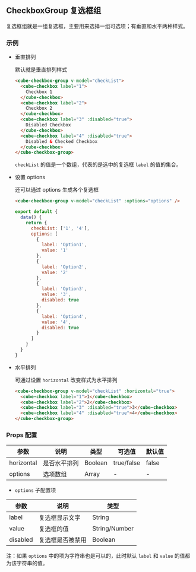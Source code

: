 ## CheckboxGroup 复选框组

复选框组就是一组复选框，主要用来选择一组可选项；有垂直和水平两种样式。

### 示例

- 垂直排列

  默认就是垂直排列样式
  ```html
  <cube-checkbox-group v-model="checkList">
    <cube-checkbox label="1">
      Checkbox 1
    </cube-checkbox>
    <cube-checkbox label="2">
      Checkbox 2
    </cube-checkbox>
    <cube-checkbox label="3" :disabled="true">
      Disabled Checkbox
    </cube-checkbox>
    <cube-checkbox label="4" :disabled="true">
      Disabled & Checked Checkbox
    </cube-checkbox>
  </cube-checkbox-group>
  ```
  `checkList` 的值是一个数组，代表的是选中的复选框 `label` 的值的集合。

- 设置 options

  还可以通过 options 生成各个复选框

  ```html
  <cube-checkbox-group v-model="checkList" :options="options" />
  ```
  ```js
  export default {
    data() {
      return {
        checkList: ['1', '4'],
        options: [
          {
            label: 'Option1',
            value: '1'
          },
          {
            label: 'Option2',
            value: '2'
          },
          {
            label: 'Option3',
            value: '3',
            disabled: true
          },
          {
            label: 'Option4',
            value: '4',
            disabled: true
          }
        ]
      }
    }
  }
  ```

- 水平排列

  可通过设置 `horizontal` 改变样式为水平排列
  ```html
  <cube-checkbox-group v-model="checkList" :horizontal="true">
    <cube-checkbox label="1">1</cube-checkbox>
    <cube-checkbox label="2">2</cube-checkbox>
    <cube-checkbox label="3" :disabled="true">3</cube-checkbox>
    <cube-checkbox label="4" :disabled="true">4</cube-checkbox>
  </cube-checkbox-group>
  ```

### Props 配置

| 参数 | 说明 | 类型 | 可选值 | 默认值 |
| - | - | - | - | - |
| horizontal | 是否水平排列 | Boolean | true/false | false |
| options | 选项数组 | Array | - | - |

* `options` 子配置项

| 参数 | 说明 | 类型 |
| - | - | - |
| label | 复选框显示文字 | String |
| value | 复选框的值 | String/Number |
| disabled | 复选框是否被禁用 | Boolean |

注：如果 `options` 中的项为字符串也是可以的，此时默认 `label` 和 `value` 的值都为该字符串的值。

